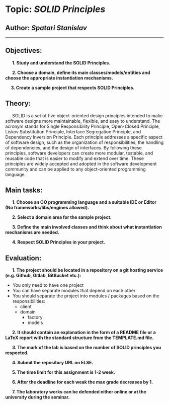 # Topic: *SOLID Principles*
## Author: *Spatari Stanislav*
------
## Objectives:
&ensp; &ensp; __1. Study and understand the SOLID Principles.__

&ensp; &ensp; __2. Choose a domain, define its main classes/models/entities and choose the appropriate instantiation mechanisms.__

&ensp; &ensp;__3. Create a sample project that respects SOLID Principles.__

## Theory:
&ensp; &ensp; SOLID is a set of five object-oriented design principles intended to make software designs more maintainable, flexible, and easy to understand. The acronym stands for Single Responsibility Principle, Open-Closed Principle, Liskov Substitution Principle, Interface Segregation Principle, and Dependency Inversion Principle. Each principle addresses a specific aspect of software design, such as the organization of responsibilities, the handling of dependencies, and the design of interfaces. By following these principles, software developers can create more modular, testable, and reusable code that is easier to modify and extend over time. These principles are widely accepted and adopted in the software development community and can be applied to any object-oriented programming language.
   
## Main tasks:
&ensp; &ensp; __1. Choose an OO programming language and a suitable IDE or Editor (No frameworks/libs/engines allowed).__

&ensp; &ensp; __2. Select a domain area for the sample project.__

&ensp; &ensp; __3. Define the main involved classes and think about what instantiation mechanisms are needed.__

&ensp; &ensp; __4. Respect SOLID Principles in your project.__

## Evaluation:
&ensp; &ensp; __1. The project should be located in a repository on a git hosting service (e.g. Github, Gitlab, BitBucket etc.):__

  * You only need to have one project
  * You can have separate modules that depend on each other
  * You should separate the project into modules / packages based on the responsibilities:
    * client
    * domain
      * factory
      * models

&ensp; &ensp; __2. It should contain an explanation in the form of a README file or a LaTeX report with the standard structure from the TEMPLATE.md file.__

&ensp; &ensp; __3. The mark of the lab is based on the number of SOLID principles you respected.__

&ensp; &ensp; __4. Submit the repository URL on ELSE.__

&ensp; &ensp; __5. The time limit for this assignment is 1-2 week.__

&ensp; &ensp; __6. After the deadline for each weak the max grade decreases by 1.__

&ensp; &ensp; __7. The laboratory works can be defended either online or at the university during the seminar.__

